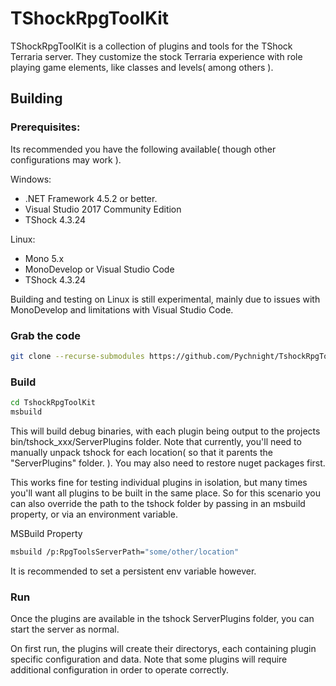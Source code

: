 # TShockRpgToolKit

TShockRpgToolKit is a collection of plugins and tools for the TShock Terraria server. They customize the stock Terraria experience with role playing game elements, like classes and levels( among others ).

## Building

### Prerequisites:

Its recommended you have the following available( though other configurations may work ).

Windows:

* .NET Framework 4.5.2 or better.
* Visual Studio 2017 Community Edition
* TShock 4.3.24

Linux:

* Mono 5.x
* MonoDevelop or Visual Studio Code
* TShock 4.3.24

Building and testing on Linux is still experimental, mainly due to issues with MonoDevelop and limitations with Visual Studio Code.

### Grab the code

```bash
git clone --recurse-submodules https://github.com/Pychnight/TshockRpgToolKit
```

### Build

```bash
cd TshockRpgToolKit
msbuild 
```

This will build debug binaries, with each plugin being output to the projects bin/tshock_xxx/ServerPlugins folder. Note that currently, you'll need to manually unpack tshock for each location( so that it parents the "ServerPlugins" folder. ). You may  also need to restore nuget packages first. 

This works fine for testing individual plugins in isolation, but many times you'll want all plugins to be built in the same place. So for this scenario you can also override the path to the tshock folder by passing in an msbuild property, or via an environment variable.

MSBuild Property

```bash
msbuild /p:RpgToolsServerPath="some/other/location"
```

It is recommended to set a persistent env variable however.

### Run

Once the plugins are available in the tshock ServerPlugins folder, you can start the server as normal.

On first run, the plugins will create their directorys, each containing plugin specific configuration and data. Note that some plugins will require additional configuration in order to operate correctly. 
